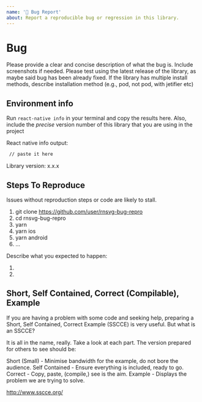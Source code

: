 ```yaml
---
name: '🐛 Bug Report'
about: Report a reproducible bug or regression in this library.
---
```


# Bug

Please provide a clear and concise description of what the bug is.
Include screenshots if needed.
Please test using the latest release of the library, as maybe said bug has been already fixed.
If the library has multiple install methods, describe installation method (e.g., pod, not pod, with jetifier etc)


## Environment info

Run `react-native info` in your terminal and copy the results here. Also, include the *precise* version number of this library that you are using in the project


React native info output:

```bash
 // paste it here
```

Library version: x.x.x

## Steps To Reproduce

Issues without reproduction steps or code are likely to stall.

1. git clone https://github.com/user/rnsvg-bug-repro
2. cd rnsvg-bug-repro
3. yarn
4. yarn ios
5. yarn android
6. ...

Describe what you expected to happen:

1.
2.

## Short, Self Contained, Correct (Compilable), Example

If you are having a problem with some code and seeking help, preparing a Short, Self Contained, Correct Example (SSCCE) is very useful. But what is an SSCCE?

It is all in the name, really. Take a look at each part. The version prepared for others to see should be:

Short (Small) - Minimise bandwidth for the example, do not bore the audience.
Self Contained - Ensure everything is included, ready to go.
Correct - Copy, paste, (compile,) see is the aim.
Example - Displays the problem we are trying to solve.

http://www.sscce.org/
